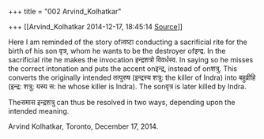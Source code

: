 +++
title = "002 Arvind_Kolhatkar"

+++
[[Arvind_Kolhatkar	2014-12-17, 18:45:14 [Source](https://groups.google.com/g/samskrita/c/YHpJI1EfJAY)]]



Here I am reminded of the story ofत्वष्टा conducting a sacrificial rite for the birth of his son वृत्र, whom he wants to be the destroyer ofइन्द्र. In the sacrificial rite he makes the invocation इन्द्रशत्रो विवर्धस्व. In saying so he misses the correct intonation and puts the accent onइन्द्र, instead of onशत्रु. This converts the originally intended तत्पुरुष (इन्द्रस्य शत्रु: the killer of Indra) into बहुव्रीहि (इन्द्र: शत्रु: यस्य स: he whose killer is Indra). The sonवृत्र is later killed by Indra.

  

Theसमास इन्द्रशत्रु can thus be resolved in two ways, depending upon the intended meaning.

  

Arvind Kolhatkar, Toronto, December 17, 2014.

